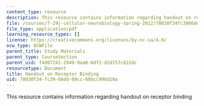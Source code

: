 ```yaml
---
content_type: resource
description: This resource contains information regarding handout on receptor binding
file: /courses/7-29j-cellular-neurobiology-spring-2012/78030f34fc3966dd09cc60bcc996d10a_MIT7_29JS12_RecepBindHout.pdf
file_type: application/pdf
learning_resource_types: []
license: https://creativecommons.org/licenses/by-nc-sa/4.0/
ocw_type: OCWFile
parent_title: Study Materials
parent_type: CourseSection
parent_uid: f4d07241-2949-9aa0-6df2-d2d157c822dc
resourcetype: Document
title: Handout on Receptor Binding
uid: 78030f34-fc39-66dd-09cc-60bcc996d10a
---
```

This resource contains information regarding handout on receptor binding